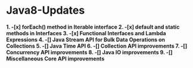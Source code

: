 # Java8-Updates
**1. -[x] forEach() method in Iterable interface
2. -[x] default and static methods in Interfaces
3. -[x] Functional Interfaces and Lambda Expressions
4. -[] Java Stream API for Bulk Data Operations on Collections
5. -[] Java Time API
6. -[] Collection API improvements
7. -[] Concurrency API improvements
8. -[] Java IO improvements
9. -[] Miscellaneous Core API improvements**

